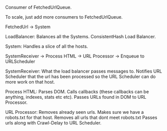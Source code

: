 Consumer of FetchedUrlQueue.

To scale, just add more consumers to FetchedUrlQueue.


FetchedUrl -> System

LoadBalancer:
  Balances all the Systems.
  ConsistentHash Load Balancer.


System:
  Handles a slice of all the hosts.

  SystemReceiver -> Process HTML -> URL Processor -> Enqueue to URLScheduler

  SystemReceiver:
    What the load balancer passes messages to.
    Notifies URL Scheduler that the url has been processed so the URL Scheduler can do more work on that host.

  Process HTML:
    Parses DOM.
    Calls callbacks (these callbacks can be anything, indexes, stats etc etc).
    Passes URLs found in DOM to URL Processor.

  URL Processor:
    Removes already seen urls.
    Makes sure we have a robots.txt for that host.
    Removes all urls that dont meet robots.txt
    Passes urls along with Crawl-Delay to URL Scheduler.
